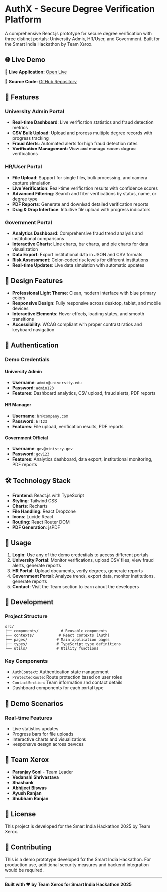 # AuthX - Secure Degree Verification Platform

A comprehensive React.js prototype for secure degree verification with three distinct portals: University Admin, HR/User, and Government. Built for the Smart India Hackathon by Team Xerox.

## 🌐 Live Demo

**🚀 Live Application:** [Open Live]([https://paranjaysoni.github.io/authx-prototype](https://paranjaysoni.github.io/AuthX-Authenticity_Validator_for_Academia/))

**📂 Source Code:** [GitHub Repository](https://github.com/paranjaysoni/AuthX-Authenticity_Validator_for_Academia.git)


## 🚀 Features

### University Admin Portal
- **Real-time Dashboard**: Live verification statistics and fraud detection metrics
- **CSV Bulk Upload**: Upload and process multiple degree records with progress tracking
- **Fraud Alerts**: Automated alerts for high fraud detection rates
- **Verification Management**: View and manage recent degree verifications

### HR/User Portal
- **File Upload**: Support for single files, bulk processing, and camera capture simulation
- **Live Verification**: Real-time verification results with confidence scores
- **Advanced Filtering**: Search and filter verifications by status, name, or degree type
- **PDF Reports**: Generate and download detailed verification reports
- **Drag & Drop Interface**: Intuitive file upload with progress indicators

### Government Portal
- **Analytics Dashboard**: Comprehensive fraud trend analysis and institutional comparisons
- **Interactive Charts**: Line charts, bar charts, and pie charts for data visualization
- **Data Export**: Export institutional data in JSON and CSV formats
- **Risk Assessment**: Color-coded risk levels for different institutions
- **Real-time Updates**: Live data simulation with automatic updates

## 🎨 Design Features

- **Professional Light Theme**: Clean, modern interface with blue primary colors
- **Responsive Design**: Fully responsive across desktop, tablet, and mobile devices
- **Interactive Elements**: Hover effects, loading states, and smooth transitions
- **Accessibility**: WCAG compliant with proper contrast ratios and keyboard navigation

## 🔐 Authentication

### Demo Credentials

#### University Admin
- **Username**: `admin@university.edu`
- **Password**: `admin123`
- **Features**: Dashboard analytics, CSV upload, fraud alerts, PDF reports

#### HR Manager
- **Username**: `hr@company.com`
- **Password**: `hr123`
- **Features**: File upload, verification results, PDF reports

#### Government Official
- **Username**: `gov@ministry.gov`
- **Password**: `gov123`
- **Features**: Analytics dashboard, data export, institutional monitoring, PDF reports

## 🛠️ Technology Stack

- **Frontend**: React.js with TypeScript
- **Styling**: Tailwind CSS
- **Charts**: Recharts
- **File Handling**: React Dropzone
- **Icons**: Lucide React
- **Routing**: React Router DOM
- **PDF Generation**: jsPDF

## 📱 Usage

1. **Login**: Use any of the demo credentials to access different portals
2. **University Portal**: Monitor verifications, upload CSV files, view fraud alerts, generate reports
3. **HR Portal**: Upload documents, verify degrees, generate reports
4. **Government Portal**: Analyze trends, export data, monitor institutions, generate reports
5. **Contact**: Visit the Team section to learn about the developers

## 🔧 Development

### Project Structure
```
src/
├── components/          # Reusable components
├── contexts/           # React contexts (Auth)
├── pages/             # Main application pages
├── types/             # TypeScript type definitions
└── utils/             # Utility functions
```

### Key Components
- `AuthContext`: Authentication state management
- `ProtectedRoute`: Route protection based on user roles
- `ContactSection`: Team information and contact details
- Dashboard components for each portal type

## 🎯 Demo Scenarios

### Real-time Features
- Live statistics updates
- Progress bars for file uploads
- Interactive charts and visualizations
- Responsive design across devices

## 👥 Team Xerox

- **Paranjay Soni** - Team Leader
- **Vedanshi Shrivastava**  
- **Shashank**
- **Abhijeet Biswas**
- **Ayush Ranjan**
- **Shubham Ranjan**

## 📄 License

This project is developed for the Smart India Hackathon 2025 by Team Xerox.

## 🤝 Contributing

This is a demo prototype developed for the Smart India Hackathon. For production use, additional security measures and backend integration would be required.

---

**Built with ❤️ by Team Xerox for Smart India Hackathon 2025**
